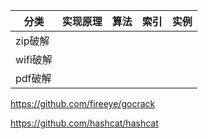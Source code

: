 |分类|实现原理|算法|索引|实例|
|---|-------|----|---|----|
|zip破解|||
|wifi破解|||
|pdf破解|

https://github.com/fireeye/gocrack

https://github.com/hashcat/hashcat

